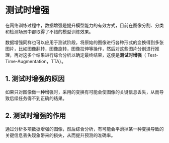 # 测试时增强



在网络训练过程中，数据增强是提升模型能力的有效方式，目前在图像分割、分类和检测场景中都取得了不错的模型训练效果。

数据增强同样也可以应用于测试阶段，将原始的图像进行各种形式的变换得到多张图片，比如图像翻转，图像旋转，图像拉伸等操作，然后对这些图片分别进行推理，再对这多个结果进行综合分析以确定最终结果，这便是**测试时增强**（ Test-Time-Augmentation，TTA）。

## 1. 测试时增强的原因

如果只对图像做一种增强时，采用的变换有可能会使图像的关键信息丢失，从而导致后续任务得不到正确的结果。



## 2. 测试时增强的作用

通过分析多项数据增强的图像，然后综合分析，有可能会平滑掉某一种变换导致的关键信息丢失现象带来的损失，从而提升预测的准确率。


